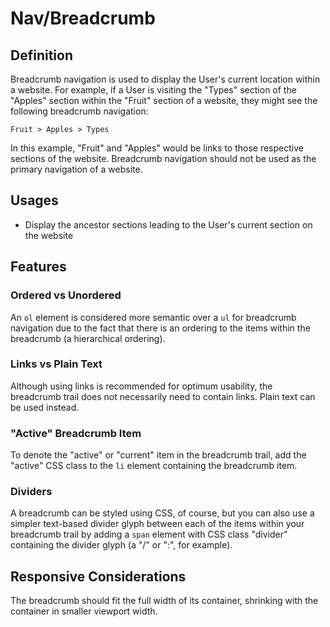 # Nav/Breadcrumb

## Definition

Breadcrumb navigation is used to display the User's current location within a website. For example, if a User is
visiting the "Types" section of the "Apples" section within the "Fruit" section of a website, they might see the 
following breadcrumb navigation:

``
Fruit > Apples > Types
``

In this example, "Fruit" and "Apples" would be links to those respective sections of the website. Breadcrumb navigation
should not be used as the primary navigation of a website.

## Usages

* Display the ancestor sections leading to the User's current section on the website

## Features

### Ordered vs Unordered

An `ol` element is considered more semantic over a `ul` for breadcrumb navigation due to the fact that there is an
ordering to the items within the breadcrumb (a hierarchical ordering).

### Links vs Plain Text

Although using links is recommended for optimum usability, the breadcrumb trail does not necessarily need to contain
links. Plain text can be used instead.

### "Active" Breadcrumb Item

To denote the "active" or "current" item in the breadcrumb trail, add the "active" CSS class to the `li` element
containing the breadcrumb item.

### Dividers

A breadcrumb can be styled using CSS, of course, but you can also use a simpler text-based divider glyph between
each of the items within your breadcrumb trail by adding a `span` element with CSS class "divider" containing the
divider glyph (a "/" or ":", for example).

## Responsive Considerations

The breadcrumb should fit the full width of its container, shrinking with the container in smaller viewport width.